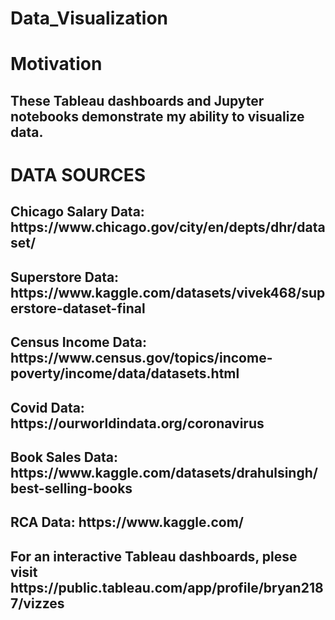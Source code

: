 # Data_Visualization

<h1>Motivation</h1>

<h2>These Tableau dashboards and Jupyter notebooks demonstrate my ability to visualize data. </h2>

<h1>DATA SOURCES</h1>
<h2>Chicago Salary Data: https://www.chicago.gov/city/en/depts/dhr/dataset/</h2>
<h2>Superstore Data: https://www.kaggle.com/datasets/vivek468/superstore-dataset-final</h2>
<h2>Census Income Data: https://www.census.gov/topics/income-poverty/income/data/datasets.html</h2>
<h2>Covid Data: https://ourworldindata.org/coronavirus</h2>
<h2>Book Sales Data: https://www.kaggle.com/datasets/drahulsingh/best-selling-books</h2>
<h2>RCA Data: https://www.kaggle.com/</h2>
<h2>For an interactive Tableau dashboards, plese visit https://public.tableau.com/app/profile/bryan2187/vizzes</h2>

